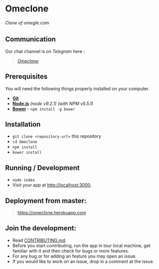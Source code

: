 # Omeclone

###### Clone of omegle.com


## Communication

Our chat channel is on _Telegram_ here :

> *[Omeclone](https://t.me/joinchat/DHpmLBJ5imanI4n_LIqmgA)*

## Prerequisites

You will need the following things properly installed on your computer.

* **[Git](https://git-scm.com/)**
* **[Node.js](https://nodejs.org/)** *(node v9.2.1)* *(with NPM v5.5.1)*
* **[Bower](https://bower.io/)** - `npm install -g bower`


## Installation

* `git clone <repository-url>` this repository
* `cd Omeclone`
* `npm install`
* `bower install`



## Running / Development

* `node index`
* Visit your app at [http://localhost:3000](http://localhost:3000).


## Deployment from master:
>   https://omeclone.herokuapp.com

## Join the development:

* Read [CONTRIBUTING.md](https://github.com/wdlsvnit/Omeclone/blob/master/CONTRIBUTING.md).
* Before you start contributing, run the app in tour local machine, get familiar with it and then check for bugs or more features.
* For any bug or for adding an feature you may open an issue.
* If you would like to work on an issue, drop in a comment at the issue.
